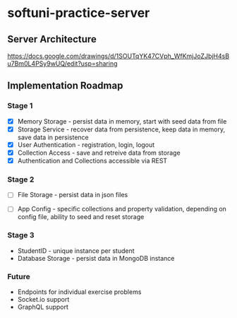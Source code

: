# softuni-practice-server

## Server Architecture

https://docs.google.com/drawings/d/1SOUTqYK47CVph_WfKmjJoZJbjH4sBu7Bm0L4PSy9wUQ/edit?usp=sharing

## Implementation Roadmap
### Stage 1
- [x] Memory Storage - persist data in memory, start with seed data from file
- [x] Storage Service - recover data from persistence, keep data in memory, save data in persistence
- [x] User Authentication - registration, login, logout
- [x] Collection Access - save and retreive data from storage
- [x] Authentication and Collections accessible via REST

### Stage 2
- [ ] File Storage - persist data in json files
- [ ] App Config - specific collections and property validation, depending on config file, ability to seed and reset storage


### Stage 3
- StudentID - unique instance per student
- Database Storage - persist data in MongoDB instance

### Future
- Endpoints for individual exercise problems
- Socket.io support
- GraphQL support
